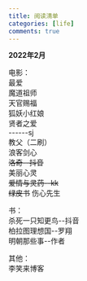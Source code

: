 ```yaml
---
title: 阅读清单
categories: [life]
comments: true
---
```

**2022年2月**

电影：  
最爱  
魔道祖师  
天官赐福  
狐妖小红娘  
贤者之爱  
------sj  
教父（二刷）  
浪客剑心  
~~洛奇--抖音~~  
美丽心灵  
~~爱情与灵药--kk~~  
~~绿皮书~~
伤心先生

书：  
杀死一只知更鸟--抖音  
柏拉图理想国--罗翔  
明朝那些事--作者  

其他：  
李笑来博客  




